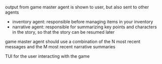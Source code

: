 output from game master agent is shown to user, but also sent to other agents
- inventory agent: responsible before managing items in your inventory
- narrative agent: responsible for summarizing key points and characters in the story, so that the story can be resumed later

game master agent should use a combination of the N most recent messages and the M most recent narrative summaries

TUI for the user interacting with the game
